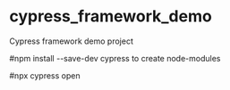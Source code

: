 # cypress_framework_demo
Cypress framework demo project

#npm install --save-dev cypress to create node-modules

#npx cypress open
